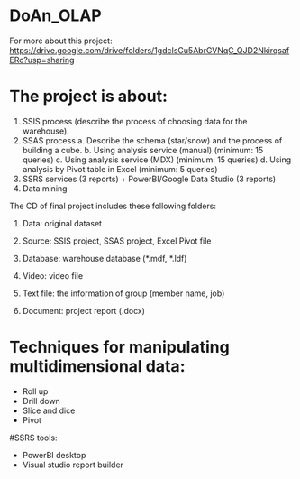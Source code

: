# DoAn_OLAP

For more about this project:
https://drive.google.com/drive/folders/1gdcIsCu5AbrGVNqC_QJD2NkirqsafERc?usp=sharing

# The project is about:

1. SSIS process (describe the process of choosing data for the warehouse).
2. SSAS process
    a. Describe the schema (star/snow) and the process of building a cube.
    b. Using analysis service (manual) (minimum: 15 queries)
    c. Using analysis service (MDX) (minimum: 15 queries)
    d. Using analysis by Pivot table in Excel (minimum: 5 queries)
3. SSRS services (3 reports) + PowerBI/Google Data Studio (3 reports)
4. Data mining

The CD of final project includes these following folders:

1. Data: original dataset 

2. Source: SSIS project, SSAS project, Excel Pivot file

3. Database: warehouse database (*.mdf, *.ldf) 

4. Video: video file

5. Text file: the information of group (member name, job)

6. Document: project report (.docx)


# Techniques for manipulating multidimensional data:
- Roll up
- Drill down
- Slice and dice 
- Pivot

#SSRS tools:
- PowerBI desktop
- Visual studio report builder
